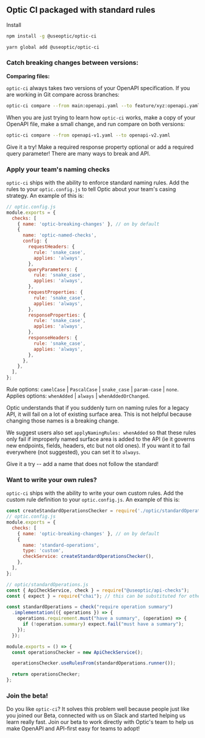 ## Optic CI packaged with standard rules

Install

```bash
npm install -g @useoptic/optic-ci
```

```bash
yarn global add @useoptic/optic-ci
```

### Catch breaking changes between versions:

**Comparing files:**

`optic-ci` always takes two versions of your OpenAPI specification. If you are working in Git compare across branches:

```bash
optic-ci compare --from main:openapi.yaml --to feature/xyz:openapi.yaml
```

When you are just trying to learn how `optic-ci` works, make a copy of your OpenAPI file, make a small change, and run compare on both versions:

```bash
optic-ci compare --from openapi-v1.yaml --to openapi-v2.yaml
```

Give it a try! Make a required response property optional or add a required query parameter! There are many ways to break and API.

### Apply your team's naming checks

`optic-ci` ships with the ability to enforce standard naming rules. Add the rules to your `optic.config.js` to tell Optic about your team's casing strategy. An example of this is:

```js
// optic.config.js
module.exports = {
  checks: [
    { name: 'optic-breaking-changes' }, // on by default
    {
      name: 'optic-named-checks',
      config: {
        requestHeaders: {
          rule: 'snake_case',
          applies: 'always',
        },
        queryParameters: {
          rule: 'snake_case',
          applies: 'always',
        },
        requestProperties: {
          rule: 'snake_case',
          applies: 'always',
        },
        responseProperties: {
          rule: 'snake_case',
          applies: 'always',
        },
        responseHeaders: {
          rule: 'snake_case',
          applies: 'always',
        },
      },
    },
  ],
};
```

Rule options: `camelCase` | `PascalCase` | `snake_case` | `param-case` | `none`.
Applies options: `whenAdded` | `always` | `whenAddedOrChanged`.

Optic understands that if you suddenly turn on naming rules for a legacy API, it will fail on a lot of existing surface area. This is not helpful because changing those names is a breaking change.

We suggest users also set `applyNamingRules: whenAdded` so that these rules only fail if improperly named surface area is added to the API (ie it governs new endpoints, fields, headers, etc but not old ones). If you want it to fail everywhere (not suggested), you can set it to `always`.

Give it a try -- add a name that does not follow the standard!

### Want to write your own rules?

`optic-ci` ships with the ability to write your own custom rules. Add the custom rule definition to your `optic.config.js`. An example of this is:

```js
const createStandardOperationsChecker = require('./optic/standardOperations.js');
// optic.config.js
module.exports = {
  checks: [
    { name: 'optic-breaking-changes' }, // on by default
    {
      name: 'standard-operations',
      type: 'custom',
      checkService: createStandardOperationsChecker(),
    },
  ],
};
```

```js
// optic/standardOperations.js
const { ApiCheckService, check } = require("@useoptic/api-checks");
const { expect } = require("chai"); // this can be substituted for other test assertion libraries

const standardOperations = check("require operation summary")
  .implementation(({ operations }) => {
    operations.requirement.must("have a summary", (operation) => {
      if (!operation.summary) expect.fail("must have a summary");
    });
  });

module.exports = () => {
  const operationsChecker = new ApiCheckService();

  operationsChecker.useRulesFrom(standardOperations.runner());

  return operationsChecker;
};
```

### Join the beta!

Do you like `optic-ci`? It solves this problem well because people just like you joined our Beta, connected with us on Slack and started helping us learn really fast. Join our beta to work directly with Optic's team to help us make OpenAPI and API-first easy for teams to adopt!
